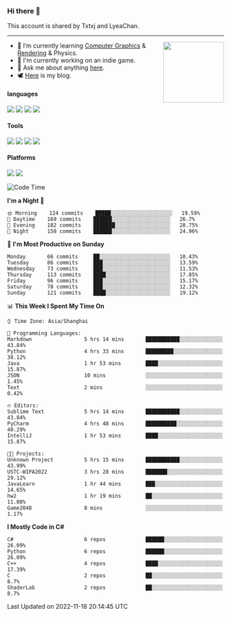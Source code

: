 ### Hi there 👋

This account is shared by Txtxj and LyeaChan.

---

<img align="right" height="141" src="https://github-readme-stats.vercel.app/api?username=txtxj&theme=tokyonight&show_icons=true&count_private=true">

- 🌱 I’m currently learning [Computer Graphics](https://github.com/txtxj/GAMES101) & [Rendering](https://github.com/txtxj/GAMES202) & Physics.
- 🐶 I'm currently working on an indie game.
- 💬 Ask me about anything [here](https://github.com/txtxj/txtxj/issues).
- 🕊️ [Here](https://txtxj.top) is my blog.

#### languages

![](https://img.shields.io/badge/C++-00599C?logo=cplusplus&logoColor=fff)
![](https://img.shields.io/badge/Python-3e74a2?logo=python&logoColor=fff)
![](https://img.shields.io/badge/C%23-239120?logo=csharp&logoColor=fff)
![](https://img.shields.io/badge/C-A8B9CC?logo=c&logoColor=555)


#### Tools

![](https://img.shields.io/badge/JetBrains-000000?logo=jetbrains&logoColor=fff)
![](https://img.shields.io/badge/Unity-FFFFFF?logo=unity&logoColor=000)
![](https://img.shields.io/badge/SublimeText_3-FF9800?logo=sublimetext&logoColor=fff)
![](https://img.shields.io/badge/Blender-F5792A?logo=blender&logoColor=fff)


#### Platforms

![](https://img.shields.io/badge/Windows_10-0078D6?logo=windows&logoColor=fff)
![](https://img.shields.io/badge/Ubuntu_20.04-E95420?logo=ubuntu&logoColor=fff)


<!--START_SECTION:waka-->
![Code Time](http://img.shields.io/badge/Code%20Time-508%20hrs%204%20mins-blue)

**I'm a Night 🦉** 

```text
🌞 Morning    124 commits    █████░░░░░░░░░░░░░░░░░░░░   19.59% 
🌆 Daytime    169 commits    ██████░░░░░░░░░░░░░░░░░░░   26.7% 
🌃 Evening    182 commits    ███████░░░░░░░░░░░░░░░░░░   28.75% 
🌙 Night      158 commits    ██████░░░░░░░░░░░░░░░░░░░   24.96%

```
📅 **I'm Most Productive on Sunday** 

```text
Monday       66 commits     ██░░░░░░░░░░░░░░░░░░░░░░░   10.43% 
Tuesday      86 commits     ███░░░░░░░░░░░░░░░░░░░░░░   13.59% 
Wednesday    73 commits     ███░░░░░░░░░░░░░░░░░░░░░░   11.53% 
Thursday     113 commits    ████░░░░░░░░░░░░░░░░░░░░░   17.85% 
Friday       96 commits     ███░░░░░░░░░░░░░░░░░░░░░░   15.17% 
Saturday     78 commits     ███░░░░░░░░░░░░░░░░░░░░░░   12.32% 
Sunday       121 commits    ████░░░░░░░░░░░░░░░░░░░░░   19.12%

```


📊 **This Week I Spent My Time On** 

```text
⌚︎ Time Zone: Asia/Shanghai

💬 Programming Languages: 
Markdown                 5 hrs 14 mins       ███████████░░░░░░░░░░░░░░   43.84% 
Python                   4 hrs 33 mins       █████████░░░░░░░░░░░░░░░░   38.12% 
Java                     1 hr 53 mins        ████░░░░░░░░░░░░░░░░░░░░░   15.87% 
JSON                     10 mins             ░░░░░░░░░░░░░░░░░░░░░░░░░   1.45% 
Text                     2 mins              ░░░░░░░░░░░░░░░░░░░░░░░░░   0.42%

🔥 Editors: 
Sublime Text             5 hrs 14 mins       ███████████░░░░░░░░░░░░░░   43.84% 
PyCharm                  4 hrs 48 mins       ██████████░░░░░░░░░░░░░░░   40.29% 
IntelliJ                 1 hr 53 mins        ████░░░░░░░░░░░░░░░░░░░░░   15.87%

🐱‍💻 Projects: 
Unknown Project          5 hrs 15 mins       ███████████░░░░░░░░░░░░░░   43.99% 
USTC-WIPA2022            3 hrs 28 mins       ███████░░░░░░░░░░░░░░░░░░   29.12% 
JavaLearn                1 hr 44 mins        ███░░░░░░░░░░░░░░░░░░░░░░   14.65% 
hw2                      1 hr 19 mins        ██░░░░░░░░░░░░░░░░░░░░░░░   11.08% 
Game2048                 8 mins              ░░░░░░░░░░░░░░░░░░░░░░░░░   1.17%

```

**I Mostly Code in C#** 

```text
C#                       6 repos             ██████░░░░░░░░░░░░░░░░░░░   26.09% 
Python                   6 repos             ██████░░░░░░░░░░░░░░░░░░░   26.09% 
C++                      4 repos             ████░░░░░░░░░░░░░░░░░░░░░   17.39% 
C                        2 repos             ██░░░░░░░░░░░░░░░░░░░░░░░   8.7% 
ShaderLab                2 repos             ██░░░░░░░░░░░░░░░░░░░░░░░   8.7%

```



 Last Updated on 2022-11-18 20:14:45 UTC
<!--END_SECTION:waka-->
